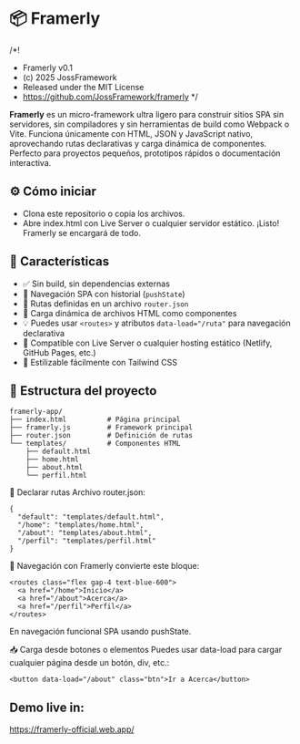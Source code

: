 # 📦 Framerly
/*!
 * Framerly v0.1
 * (c) 2025 JossFramework
 * Released under the MIT License
 * https://github.com/JossFramework/framerly
 */

**Framerly** es un micro-framework ultra ligero para construir sitios SPA sin servidores, sin compiladores y sin herramientas de build como Webpack o Vite.
Funciona únicamente con HTML, JSON y JavaScript nativo, aprovechando rutas declarativas y carga dinámica de componentes. Perfecto para proyectos pequeños, prototipos rápidos o documentación interactiva.

⚙️ Cómo iniciar
---
- Clona este repositorio o copia los archivos.
- Abre index.html con Live Server o cualquier servidor estático.
¡Listo! Framerly se encargará de todo.


## 🚀 Características

- ✅ Sin build, sin dependencias externas  
- 🔄 Navegación SPA con historial (`pushState`)  
- 📄 Rutas definidas en un archivo `router.json`  
- 🧩 Carga dinámica de archivos HTML como componentes  
- 💡 Puedes usar `<routes>` y atributos `data-load="/ruta"` para navegación declarativa  
- 🎯 Compatible con Live Server o cualquier hosting estático (Netlify, GitHub Pages, etc.)  
- 🎨 Estilizable fácilmente con Tailwind CSS  



## 📁 Estructura del proyecto

```plaintext
framerly-app/
├── index.html          # Página principal
├── framerly.js         # Framework principal
├── router.json         # Definición de rutas
└── templates/          # Componentes HTML
    ├── default.html
    ├── home.html
    ├── about.html
    └── perfil.html
```

🧩 Declarar rutas
Archivo router.json:
```plaintext
{
  "default": "templates/default.html",
  "/home": "templates/home.html",
  "/about": "templates/about.html",
  "/perfil": "templates/perfil.html"
}
```
🧭 Navegación con <routes>
Framerly convierte este bloque:
```plaintext
<routes class="flex gap-4 text-blue-600">
  <a href="/home">Inicio</a>
  <a href="/about">Acerca</a>
  <a href="/perfil">Perfil</a>
</routes>
```
En navegación funcional SPA usando pushState.


📥 Carga desde botones o elementos
Puedes usar data-load para cargar cualquier página desde un botón, div, etc.:
```plaintext
<button data-load="/about" class="btn">Ir a Acerca</button>
```

## Demo live in:
https://framerly-official.web.app/


